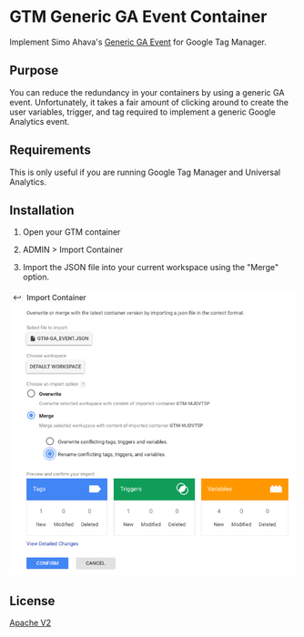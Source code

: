 # GTM Generic GA Event Container
Implement Simo Ahava's [Generic GA Event](https://www.simoahava.com/analytics/create-a-generic-event-tag/) for Google Tag Manager.

## Purpose
You can reduce the redundancy in your containers by using a generic GA event. Unfortunately, it takes a fair amount of clicking around to create the user variables, trigger, and tag required to implement a generic Google Analytics event.

## Requirements
This is only useful if you are running Google Tag Manager and Universal Analytics.

## Installation
1. Open your GTM container

1. ADMIN > Import Container

1. Import the JSON file into your current workspace using the "Merge" option.

  ![New Tag](screenshots/import.png "Import Settings")



## License
[Apache V2](http://www.apache.org/licenses/)
